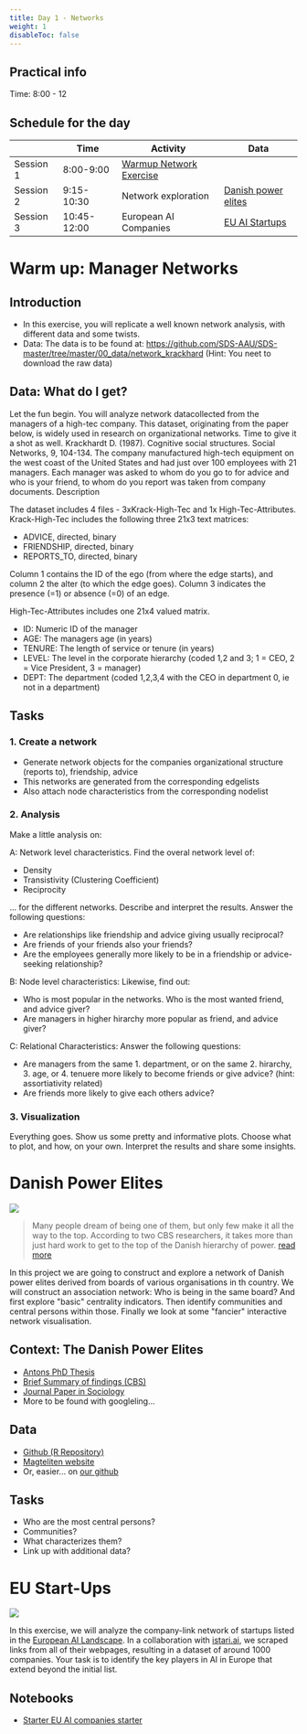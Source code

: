 ```yaml
---
title: Day 1 - Networks
weight: 1
disableToc: false
---
```


## Practical info

Time: 8:00 - 12


## Schedule for the day

|           | Time        | Activity                                                                                                                             | Data                                                                                                                            |
|-----------|-------------|--------------------------------------------------------------------------------------------------------------------------------------|---------------------------------------------------------------------------------------------------------------------------------|
| Session 1 | 8:00-9:00   | [Warmup Network Exercise](https://colab.research.google.com/github/SDS-AAU/SDS-master/blob/master/M2/notebooks/Solution_M2_A1.ipynb) |                                                                                                                                 |
| Session 2 | 9:15-10:30  | Network exploration                                                                                                                  | [Danish power elites](https://github.com/SDS-AAU/SDS-master/raw/master/00_data/networks/elite_den17.csv)                        |
| Session 3 | 10:45-12:00 | European AI Companies                                                                                                                | [EU AI Startups](https://colab.research.google.com/github/aaubs/ds-master/blob/main/notebooks/M2_mapping_european_ai_starter.ipynb) |

# Warm up: Manager Networks

## Introduction

* In this exercise, you will replicate a well known network analysis, with different data and some twists. 
* Data: The data is to be found at: https://github.com/SDS-AAU/SDS-master/tree/master/00_data/network_krackhard  (Hint: You neet to download the raw data)

## Data: What do I get?

Let the fun begin. You will analyze network datacollected from the managers of a high-tec company. This dataset, originating from the paper below, is widely used in research on organizational networks. Time to give it a shot as well.
Krackhardt D. (1987). Cognitive social structures. Social Networks, 9, 104-134. The company manufactured high-tech equipment on the west coast of the United States and had just over 100 employees with 21 managers. Each manager was asked to whom do you go to for advice and who is your friend, to whom do you report was taken from company documents.
Description

The dataset includes 4 files - 3xKrack-High-Tec and 1x High-Tec-Attributes. Krack-High-Tec includes the following three 21x3 text matrices:

* ADVICE, directed, binary
* FRIENDSHIP, directed, binary
* REPORTS_TO, directed, binary

Column 1 contains the ID of the ego (from where the edge starts), and column 2 the alter (to which the edge goes). Column 3 indicates the presence (=1) or absence (=0) of an edge.

High-Tec-Attributes includes one 21x4 valued matrix.

* ID: Numeric ID of the manager
* AGE: The managers age (in years)
* TENURE: The length of service or tenure (in years)
* LEVEL: The level in the corporate hierarchy (coded 1,2 and 3; 1 = CEO, 2 = Vice President, 3 = manager)
* DEPT: The department (coded 1,2,3,4 with the CEO in department 0, ie not in a department)


## Tasks

### 1. Create a network

* Generate network objects for the companies organizational structure (reports to), friendship, advice
* This networks are generated from the corresponding edgelists
* Also attach node characteristics from the corresponding nodelist

### 2. Analysis

Make a little analysis on:

A: Network level characteristics. Find the overal network level of:

* Density
* Transistivity (Clustering Coefficient)
* Reciprocity

... for the different networks. Describe and interpret the results. Answer the following questions:

* Are relationships like friendship and advice giving usually reciprocal?
* Are friends of your friends also your friends?
* Are the employees generally more likely to be in a friendship or advice-seeking relationship?

B: Node level characteristics: Likewise, find out:

* Who is most popular in the networks. Who is the most wanted friend, and advice giver?
* Are managers in higher hirarchy more popular as friend, and advice giver?

C: Relational Characteristics: Answer the following questions:

* Are managers from the same 1. department, or on the same 2. hirarchy, 3. age, or 4. tenuere more likely to become friends or give advice? (hint: assortiativity related)
* Are friends more likely to give each others advice?


### 3. Visualization

Everything goes. Show us some pretty and informative plots. Choose what to plot, and how, on your own. Interpret the results and share some insights.

<!---
### Solution

*  [:::: HERE ::::](https://colab.research.google.com/github/SDS-AAU/SDS-master/blob/master/M2/notebooks/Solution_M2_A1.ipynb)
--->


# Danish Power Elites

![](https://source.unsplash.com/GWe0dlVD9e0)

> Many people dream of being one of them, but only few make it all the way to the top. According to two CBS researchers, it takes more than just hard work to get to the top of the Danish hierarchy of power. [read more](https://www.cbs.dk/en/alumni/news/a-look-the-danish-power-elite)

In this project we are going to construct and explore a network of Danish power elites derived from boards of various organisations in th country.
We will construct an association network: Who is being in the same board? And first explore "basic" centrality indicators. Then identify communities and central persons within those. Finally we look at some "fancier" interactive network visualisation.


## Context: The Danish Power Elites

* [Antons PhD Thesis](https://magtelite.dk/wp-content/uploads/2015/09/Anton-Grau-Larsen-PhD-Elites-in-Denmark.pdf)
* [Brief Summary of findings (CBS)](https://www.cbs.dk/en/alumni/news/a-look-the-danish-power-elite)
* [Journal Paper in Sociology](https://journals.sagepub.com/doi/abs/10.1177/0038038512454349)
* More to be found with googleling...

## Data

* [Github (R Repository)](https://github.com/antongrau/eliter)
* [Magteliten website](https://magtelite.dk/data/)
* Or, easier... on [our github](https://github.com/SDS-AAU/SDS-master/raw/master/00_data/networks/elite_den17.csv)

## Tasks

* Who are the most central persons?
* Communities?
* What characterizes them?
* Link up with additional data?


<!---
## Solution
* [Python Magteliten Analysis](https://colab.research.google.com/github/aaubs/ds-master/blob/main/notebooks/M2_power_elites.ipynb)
--->

# EU Start-Ups

![](https://source.unsplash.com/VBLHICVh-lI)

In this exercise, we will analyze the company-link network of startups listed in the [European AI Landscape](https://www.ai-startups-europe.eu). In a collaboration with [istari.ai](https://istari.ai), we scraped links from all of their webpages, resulting in a dataset of around 1000 companies.
Your task is to identify the key players in AI in Europe that extend beyond the initial list.



## Notebooks

* [Starter EU AI companies starter](https://colab.research.google.com/github/aaubs/ds-master/blob/main/notebooks/M2_mapping_european_ai_starter.ipynb
)
<!---
* [Starter EU AI companies](https://colab.research.google.com/github/SDS-AAU/DSBA-2022/blob/master/notebooks/M2_mapping_european_ai.ipynb)


--->

